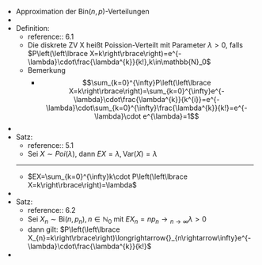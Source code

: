 - Approximation der $\text{Bin}\left(n,p\right)$-Verteilungen
-
- Definition:
	- reference:: 6.1
	- Die diskrete ZV X heißt Poission-Verteilt mit Parameter $\lambda>0$, falls $P\left(\left\lbrace X=k\right\rbrace\right)=e^{-\lambda}\cdot\frac{\lambda^{k}}{k!},k\in\mathbb{N}_0$
	- Bemerkung
		- $$\sum_{k=0}^{\infty}P\left(\left\lbrace X=k\right\rbrace\right)=\sum_{k=0}^{\infty}e^{-\lambda}\cdot\frac{\lambda^{k}}{k^{i}}=e^{-\lambda}\cdot\sum_{k=0}^{\infty}\frac{\lambda^{k}}{k!}=e^{-\lambda}\cdot e^{\lambda}=1$$
-
- Satz:
	- reference:: 5.1
	- Sei $X\sim Poi\left(\lambda\right)$, dann $EX=\lambda,\text{Var}\left(X\right)=\lambda$
	- ---
	- $EX=\sum_{k=0}^{\infty}k\cdot P\left(\left\lbrace X=k\right\rbrace\right)=\lambda$
-
- Satz:
	- reference:: 6.2
	- Sei $X_{n}\sim\text{Bi}\left(n,p_{n}\right),n\in\mathbb{N}_0$ mit $EX_{n}=np_{n}\longrightarrow{}_{n\rightarrow\infty}\lambda>0$
	- dann gilt: $P\left(\left\lbrace X_{n}=k\right\rbrace\right)\longrightarrow{}_{n\rightarrow\infty}e^{-\lambda}\cdot\frac{\lambda^{k}}{k!}$
-